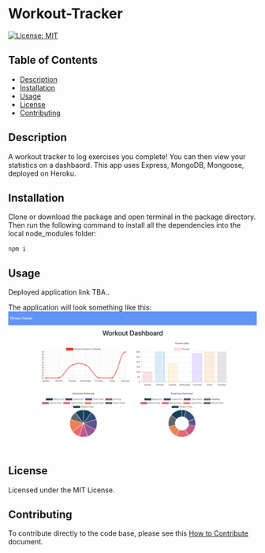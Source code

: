 # Workout-Tracker
[![License: MIT](https://img.shields.io/badge/License-MIT-yellow.svg)](https://opensource.org/licenses/MIT)

## Table of Contents
- [Description](#description)
- [Installation](#installation)
- [Usage](#usage)
- [License](#license)
- [Contributing](#contributing)

## Description
A workout tracker to log exercises you complete! You can then view your statistics on a dashbaord. This app uses Express, MongoDB, Mongoose, deployed on Heroku.

## Installation
Clone or download the package and open terminal in the package directory. Then run the following command to install all the dependencies into the local node_modules folder:

```
npm i
```

## Usage
Deployed application link TBA..

The application will look something like this:
![Application Screenshot](./public/application-screenshot.png)

## License
Licensed under the MIT License.

## Contributing
To contribute directly to the code base, please see this [How to Contribute](https://github.com/Microsoft/vscode/wiki/How-to-Contribute) document.
